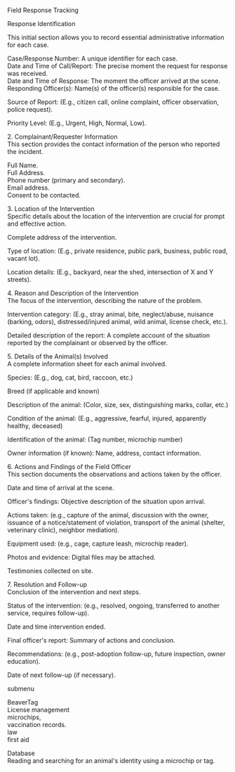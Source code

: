 Field Response Tracking

Response Identification

This initial section allows you to record essential administrative information for each case.

Case/Response Number: A unique identifier for each case.  
Date and Time of Call/Report: The precise moment the request for response was received.  
Date and Time of Response: The moment the officer arrived at the scene.  
Responding Officer(s): Name(s) of the officer(s) responsible for the case.

Source of Report: (E.g., citizen call, online complaint, officer observation, police request).

Priority Level: (E.g., Urgent, High, Normal, Low).

2\. Complainant/Requester Information  
This section provides the contact information of the person who reported the incident.

Full Name.  
Full Address.  
Phone number (primary and secondary).  
Email address.  
Consent to be contacted.

3\. Location of the Intervention  
Specific details about the location of the intervention are crucial for prompt and effective action.

Complete address of the intervention.

Type of location: (E.g., private residence, public park, business, public road, vacant lot).

Location details: (E.g., backyard, near the shed, intersection of X and Y streets).

4\. Reason and Description of the Intervention  
The focus of the intervention, describing the nature of the problem.

Intervention category: (E.g., stray animal, bite, neglect/abuse, nuisance (barking, odors), distressed/injured animal, wild animal, license check, etc.).

Detailed description of the report: A complete account of the situation reported by the complainant or observed by the officer.

5\. Details of the Animal(s) Involved  
A complete information sheet for each animal involved.

Species: (E.g., dog, cat, bird, raccoon, etc.)

Breed (if applicable and known)

Description of the animal: (Color, size, sex, distinguishing marks, collar, etc.)

Condition of the animal: (E.g., aggressive, fearful, injured, apparently healthy, deceased)

Identification of the animal: (Tag number, microchip number)

Owner information (if known): Name, address, contact information.

6\. Actions and Findings of the Field Officer  
This section documents the observations and actions taken by the officer.

Date and time of arrival at the scene.

Officer's findings: Objective description of the situation upon arrival.

Actions taken: (e.g., capture of the animal, discussion with the owner, issuance of a notice/statement of violation, transport of the animal (shelter, veterinary clinic), neighbor mediation).

Equipment used: (e.g., cage, capture leash, microchip reader).

Photos and evidence: Digital files may be attached.

Testimonies collected on site.

7\. Resolution and Follow-up  
Conclusion of the intervention and next steps.

Status of the intervention: (e.g., resolved, ongoing, transferred to another service, requires follow-up).

Date and time intervention ended.

Final officer's report: Summary of actions and conclusion.

Recommendations: (e.g., post-adoption follow-up, future inspection, owner education).

Date of next follow-up (if necessary).

submenu

BeaverTag  
License management  
microchips,  
vaccination records.  
law   
first aid 

Database  
Reading and searching for an animal's identity using a microchip or tag.  
